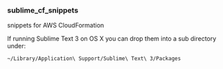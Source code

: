 ### sublime_cf_snippets
snippets for AWS CloudFormation

If running Sublime Text 3 on OS X you can drop them into a sub directory under:

```bash
~/Library/Application\ Support/Sublime\ Text\ 3/Packages
```
